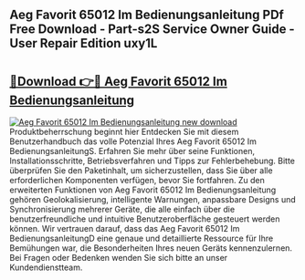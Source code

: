 ## Aeg Favorit 65012 Im Bedienungsanleitung PDf Free Download - Part-s2S Service Owner Guide - User Repair Edition uxy1L

# <h2><a href="http://df3k00y.blite.top/?on=Aeg+Favorit+65012+Im+Bedienungsanleitung">🔗Download 👉🔴 Aeg Favorit 65012 Im Bedienungsanleitung</a></h2>

[![Aeg Favorit 65012 Im Bedienungsanleitung new download](https://i.imgur.com/lujVjoI.png)](http://df3k00y.blite.top/?on=Aeg+Favorit+65012+Im+Bedienungsanleitung)
Produktbeherrschung beginnt hier Entdecken Sie mit diesem Benutzerhandbuch das volle Potenzial Ihres Aeg Favorit 65012 Im BedienungsanleitungS. Erfahren Sie mehr über seine Funktionen, Installationsschritte, Betriebsverfahren und Tipps zur Fehlerbehebung. Bitte überprüfen Sie den Paketinhalt, um sicherzustellen, dass Sie über alle erforderlichen Komponenten verfügen, bevor Sie fortfahren. Zu den erweiterten Funktionen von Aeg Favorit 65012 Im Bedienungsanleitung gehören Geolokalisierung, intelligente Warnungen, anpassbare Designs und Synchronisierung mehrerer Geräte, die alle einfach über die benutzerfreundliche und intuitive Benutzeroberfläche gesteuert werden können. Wir vertrauen darauf, dass das Aeg Favorit 65012 Im BedienungsanleitungD eine genaue und detaillierte Ressource für Ihre Bemühungen war, die Besonderheiten Ihres neuen Geräts kennenzulernen. Bei Fragen oder Bedenken wenden Sie sich bitte an unser Kundendienstteam.
